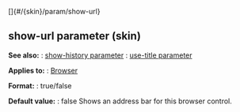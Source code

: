 []{#/{skin}/param/show-url}
## show-url parameter (skin)
**See also:**
:   [show-history parameter](#/%7Bskin%7D/param/show-history)
:   [use-title parameter](#/%7Bskin%7D/param/use-title)
<!-- -->
**Applies to:**
:   [Browser](#/%7Bskin%7D/control/browser)
<!-- -->
**Format:**
:   true/false
<!-- -->
**Default value:**
:   false
Shows an address bar for this browser control.
